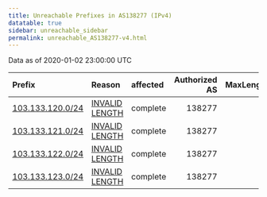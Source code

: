 ```yaml
---
title: Unreachable Prefixes in AS138277 (IPv4)
datatable: true
sidebar: unreachable_sidebar
permalink: unreachable_AS138277-v4.html
---
```


Data as of 2020-01-02 23:00:00 UTC


<div class="datatable-begin"></div>

| Prefix                                                     | Reason                                                                                                      | affected   |   Authorized AS |   MaxLength | Anchor                                       |   unreachable /24s |
|:-----------------------------------------------------------|:------------------------------------------------------------------------------------------------------------|:-----------|----------------:|------------:|:---------------------------------------------|-------------------:|
| [103.133.120.0/24](https://stat.ripe.net/103.133.120.0/24) | [INVALID LENGTH](https://rpki-validator.ripe.net/announcement-preview?asn=AS138277&prefix=103.133.120.0/24) | complete   |          138277 |          22 | [APNIC](unreachable_APNIC_RPKI_Root-v4.html) |                  1 |
| [103.133.121.0/24](https://stat.ripe.net/103.133.121.0/24) | [INVALID LENGTH](https://rpki-validator.ripe.net/announcement-preview?asn=AS138277&prefix=103.133.121.0/24) | complete   |          138277 |          22 | [APNIC](unreachable_APNIC_RPKI_Root-v4.html) |                  1 |
| [103.133.122.0/24](https://stat.ripe.net/103.133.122.0/24) | [INVALID LENGTH](https://rpki-validator.ripe.net/announcement-preview?asn=AS138277&prefix=103.133.122.0/24) | complete   |          138277 |          22 | [APNIC](unreachable_APNIC_RPKI_Root-v4.html) |                  1 |
| [103.133.123.0/24](https://stat.ripe.net/103.133.123.0/24) | [INVALID LENGTH](https://rpki-validator.ripe.net/announcement-preview?asn=AS138277&prefix=103.133.123.0/24) | complete   |          138277 |          22 | [APNIC](unreachable_APNIC_RPKI_Root-v4.html) |                  1 |

<div class="datatable-end"></div>
